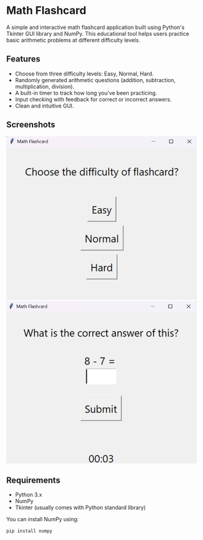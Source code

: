 # Math Flashcard

A simple and interactive math flashcard application built using Python's Tkinter GUI library and NumPy. This educational tool helps users practice basic arithmetic problems at different difficulty levels.

## Features

- Choose from three difficulty levels: Easy, Normal, Hard.
- Randomly generated arithmetic questions (addition, subtraction, multiplication, division).
- A built-in timer to track how long you've been practicing.
- Input checking with feedback for correct or incorrect answers.
- Clean and intuitive GUI.

## Screenshots

![Menu Screenshot](menu_page.png)
![Flashcard Screenshot](flashcard_page.png)

## Requirements

- Python 3.x
- NumPy
- Tkinter (usually comes with Python standard library)

You can install NumPy using:

```bash
pip install numpy
